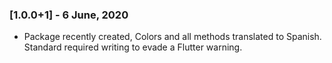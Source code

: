 ### [1.0.0+1] - 6 June, 2020

- Package recently created, Colors and all methods translated to Spanish. Standard required writing to evade a Flutter warning.